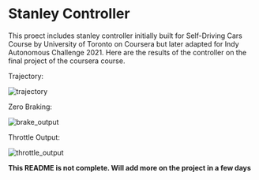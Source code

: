 # Stanley Controller
This proect includes stanley controller initially built for Self-Driving Cars Course by University of Toronto on Coursera but later adapted for Indy Autonomous Challenge 2021. Here are the results of the controller on the final project of the coursera course.

Trajectory:

![trajectory](https://user-images.githubusercontent.com/86836456/126061084-abb3e79d-7efc-439f-ae42-bb535f548b6d.png)


Zero Braking:

![brake_output](https://user-images.githubusercontent.com/86836456/126061086-75a8384d-9ea8-4392-94cf-a0ed8fe81d86.png)


Throttle Output:

![throttle_output](https://user-images.githubusercontent.com/86836456/126061093-f5566af4-d862-4c61-a37b-bb60996193cc.png)


**This README is not complete. Will add more on the project in a few days**
